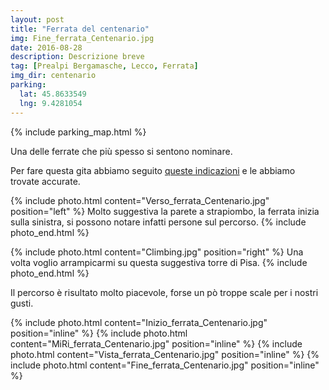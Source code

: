 ```yaml
---
layout: post
title: "Ferrata del centenario"
img: Fine_ferrata_Centenario.jpg
date: 2016-08-28
description: Descrizione breve
tag: [Prealpi Bergamasche, Lecco, Ferrata]
img_dir: centenario
parking:
  lat: 45.8633549
  lng: 9.4281054
---
```


{% include parking_map.html %}

Una delle ferrate che più spesso si sentono nominare.

Per fare questa gita abbiamo seguito [queste indicazioni](https://www.vieferrate.it/pag-relazioni/lombardia/63-prealpi-lombarde/64-centenario-resegone.html) e le abbiamo trovate accurate. 

{% include photo.html content="Verso_ferrata_Centenario.jpg" position="left" %}
Molto suggestiva la parete a strapiombo, la ferrata inizia sulla sinistra, si possono notare infatti persone sul percorso.
{% include photo_end.html %}

{% include photo.html content="Climbing.jpg" position="right" %}
Una volta voglio arrampicarmi su questa suggestiva torre di Pisa.
{% include photo_end.html %}

Il percorso è risultato molto piacevole, forse un pò troppe scale per i nostri gusti.
<div>
{% include photo.html content="Inizio_ferrata_Centenario.jpg" position="inline" %}
{% include photo.html content="MiRi_ferrata_Centenario.jpg" position="inline" %}
{% include photo.html content="Vista_ferrata_Centenario.jpg" position="inline" %}
{% include photo.html content="Fine_ferrata_Centenario.jpg" position="inline" %}
</div>
